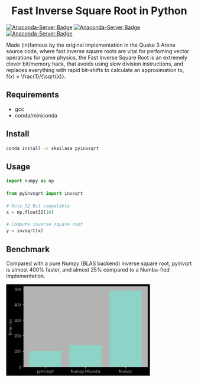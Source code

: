 <h1 align='center'> Fast Inverse Square Root in Python </h1>

[![Anaconda-Server Badge](https://anaconda.org/skailasa/pyinvsqrt/badges/version.svg)](https://anaconda.org/skailasa/pyinvsqrt) [![Anaconda-Server Badge](https://anaconda.org/skailasa/pyinvsqrt/badges/platforms.svg)](https://anaconda.org/skailasa/pyinvsqrt) [![Anaconda-Server Badge](https://anaconda.org/skailasa/pyinvsqrt/badges/latest_release_date.svg)](https://anaconda.org/skailasa/pyinvsqrt)

Made (in)famous by the original implementation in the Quake 3 Arena source code, where fast inverse square roots are vital for perfoming vector operations for game physics, the Fast Inverse Square Root is an extremely clever bit/memory hack, that avoids using slow division instructions, and replaces everything with rapid bit-shifts to calculate an approximation to, f(x) =  \frac{1}/{\sqrt{x}}.

## Requirements

- gcc
- conda/miniconda

## Install

```bash
conda install -c skailasa pyinvsqrt
```

## Usage

```python
import numpy as np

from pyinvsqrt import invsqrt

# Only 32 Bit compatible
x = np.float32(10)

# Compute inverse square root
y = invsqrt(x)
```

## Benchmark

Compared with a pure Numpy (BLAS backend) inverse square root, pyinvqrt is almost 400% faster, and almost 25% compared to a Numba-fied implementation.

![](static/benchmark.png)
